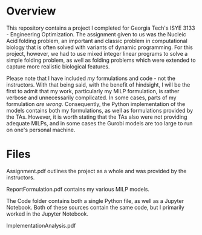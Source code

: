 # Overview

This repository contains a project I completed for Georgia Tech's ISYE 3133 - Engineering Optimization. The assignment given to us was the Nucleic Acid folding problem, an important and classic problem in computational biology that is often solved with variants of dynamic programming. For this project, however, we had to use mixed integer linear programs to solve a simple folding problem, as well as folding problems which were extended to capture more realistic biological features.

Please note that I have included *my* formulations and code - not the instructors. With that being said, with the benefit of hindsight, I will be the first to admit that my work, particularly my MILP formulation, is rather verbose and unnecessarily complicated. In some cases, parts of my formulation *are wrong.* Consequently, the Python implementation of the models contains both my formulations, as well as formulations provided by the TAs. However, it is worth stating that the TAs also were not providing adequate MILPs, and in some cases the Gurobi models are too large to run on one's personal machine.

# Files

Assignment.pdf outlines the project as a whole and was provided by the instructors.

ReportFormulation.pdf contains my various MILP models.

The Code folder contains both a single Python file, as well as a Jupyter Notebook. Both of these sources contain the same code, but I primarily worked in the Jupyter Notebook.

ImplementationAnalysis.pdf 